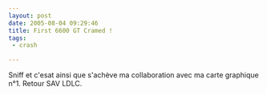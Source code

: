 ```yaml
---
layout: post
date: 2005-08-04 09:29:46
title: First 6600 GT Cramed !
tags:
 - crash

---
```


Sniff et c'esat ainsi que s'achève ma collaboration avec ma carte graphique n°1. Retour SAV LDLC.
